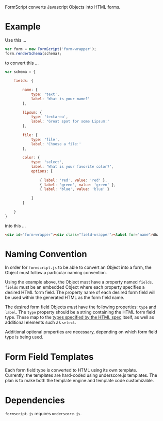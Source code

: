 FormScript converts Javascript Objects into HTML forms.

# Example

Use this ...

```javascript
var form = new FormScript('form-wrapper');
form.renderSchema(schema);
```

to convert this ...

```javascript
var schema = {
    
    fields: {
        
        name: {
            type: 'text',
            label: 'What is your name?'
        },
        
        lipsum: {
            type: 'textarea',
            label: 'Great spot for some Lipsum:'
        },
        
        file: {
            type: 'file',
            label: 'Choose a file:'
        },
        
        color: {
            type: 'select',
            label: 'What is your favorite color?',
            options: [
            
                { label: 'red', value: 'red' },
                { label: 'green', value: 'green' },
                { label: 'blue', value: 'blue' }
            
            ]
        }
        
    }
}
```

into this ...
 
```html
<div id="form-wrapper"><div class="field-wrapper"><label for="name">What is your name?</label><input type="text" name="name"></div><div class="field-wrapper"><label for="lipsum">Great spot for some Lipsum:</label><textarea name="lipsum"></textarea></div><div class="field-wrapper"><label for="file">Choose a file:</label><input type="file" name="file"></div><div class="field-wrapper"><label for="color">What is your favorite color?</label><select name="color"><option value="red">red</option><option value="green">green</option><option value="blue">blue</option></select></div></div>
```

# Naming Convention

In order for `formscript.js` to be able to convert an Object into a form, the Object must follow a particular naming convention.

Using the example above, the Object must have a property named `fields`. `fields` must be an embedded Object where each property specifies a desired HTML form field. The property name of each desired form field will be used within the generated HTML as the form field name.

The desired form field Objects *must* have the following properties: `type` and `label`. The `type` property should be a string containing the HTML form field type. These map to the [types specified by the HTML spec](https://developer.mozilla.org/en-US/docs/HTML/Element/Input#Attributes) itself, as well as additional elements such as `select`.

Additional optional properties are necessary, depending on which form field type is being used.

# Form Field Templates

Each form field type is converted to HTML using its own template. Currently, the templates are hard-coded using underscore.js templates. The plan is to make both the template engine and template code customizable.

# Dependencies

`formscript.js` requires `underscore.js`.